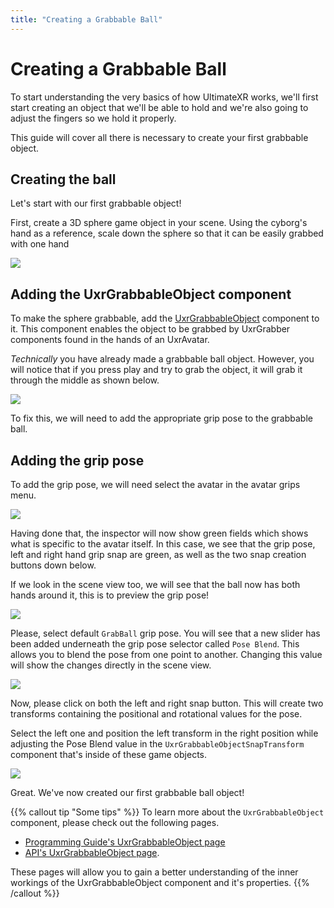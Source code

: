 ```yaml
---
title: "Creating a Grabbable Ball"
---
```


# Creating a Grabbable Ball

To start understanding the very basics of how UltimateXR works, we'll first start creating an object that we'll be able to hold and we're also going to adjust the fingers so we hold it properly.

This guide will cover all there is necessary to create your first grabbable object.

## Creating the ball

Let's start with our first grabbable object!

First, create a 3D sphere game object in your scene.
Using the cyborg's hand as a reference, scale down the sphere so that it can be easily grabbed with one hand

![](/media/docs/tutorials/manipulation/creating-a-grabbable-ball/01Sphere.png)

## Adding the UxrGrabbableObject component

To make the sphere grabbable, add the [UxrGrabbableObject](/api/T_UltimateXR_Manipulation_UxrGrabbableObject#uxrgrabbableobject-class) component to it. This component enables the object to be grabbed by UxrGrabber components found in the hands of an UxrAvatar.

_Technically_ you have already made a grabbable ball object. However, you will notice that if you press play and try to grab the object, it will grab it through the middle as shown below.

![](/media/docs/tutorials/manipulation/creating-a-grabbable-ball/02HandThroughBall.png)

To fix this, we will need to add the appropriate grip pose to the grabbable ball.

## Adding the grip pose

To add the grip pose, we will need select the avatar in the avatar grips menu.

![](/media/docs/tutorials/manipulation/creating-a-grabbable-ball/03SelectedAvatar.png)

Having done that, the inspector will now show green fields which shows what is specific to the avatar itself.
In this case, we see that the grip pose, left and right hand grip snap are green, as well as the two snap creation buttons down below.

If we look in the scene view too, we will see that the ball now has both hands around it, this is to preview the grip pose!

![](/media/docs/tutorials/manipulation/creating-a-grabbable-ball/04GripPosePreview.png)

Please, select default `GrabBall` grip pose. You will see that a new slider has been added underneath the grip pose selector called `Pose Blend`.
This allows you to blend the pose from one point to another. Changing this value will show the changes directly in the scene view.

![](/media/docs/tutorials/manipulation/creating-a-grabbable-ball/05PoseBlendSlider.gif)

Now, please click on both the left and right snap button. This will create two transforms containing the positional and rotational values for the pose.

Select the left one and position the left transform in the right position while adjusting the Pose Blend value in the `UxrGrabbableObjectSnapTransform` component that's inside of these game objects.

![](/media/docs/tutorials/manipulation/creating-a-grabbable-ball/06GripPoseBlend.png)

Great. We've now created our first grabbable ball object!

{{% callout tip "Some tips" %}}
To learn more about the `UxrGrabbableObject` component, please check out the following pages.

- [Programming Guide's UxrGrabbableObject page](/docs/programming-guide/manipulation-uxrgrabbableobject/)
- [API's UxrGrabbableObject page](/api/T_UltimateXR_Manipulation_UxrGrabbableObject#uxrgrabbableobject-class).

These pages will allow you to gain a better understanding of the inner workings of the UxrGrabbableObject component and it's properties.
{{% /callout %}}
